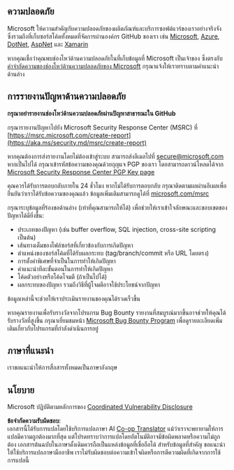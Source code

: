 <!--
CO_OP_TRANSLATOR_METADATA:
{
  "original_hash": "57f14126c1c6add76b3aef3844dfe4e3",
  "translation_date": "2025-07-21T19:05:50+00:00",
  "source_file": "SECURITY.md",
  "language_code": "th"
}
-->
## ความปลอดภัย

Microsoft ให้ความสำคัญกับความปลอดภัยของผลิตภัณฑ์และบริการซอฟต์แวร์ของเราอย่างจริงจัง ซึ่งรวมถึงที่เก็บซอร์สโค้ดทั้งหมดที่จัดการผ่านองค์กร GitHub ของเรา เช่น [Microsoft](https://github.com/Microsoft), [Azure](https://github.com/Azure), [DotNet](https://github.com/dotnet), [AspNet](https://github.com/aspnet) และ [Xamarin](https://github.com/xamarin)

หากคุณเชื่อว่าคุณพบช่องโหว่ด้านความปลอดภัยในที่เก็บข้อมูลที่ Microsoft เป็นเจ้าของ ซึ่งตรงกับ [คำจำกัดความของช่องโหว่ด้านความปลอดภัยของ Microsoft](https://aka.ms/security.md/definition) กรุณาแจ้งให้เราทราบตามคำแนะนำด้านล่าง

## การรายงานปัญหาด้านความปลอดภัย

**กรุณาอย่ารายงานช่องโหว่ด้านความปลอดภัยผ่านปัญหาสาธารณะใน GitHub**

กรุณารายงานปัญหาไปยัง Microsoft Security Response Center (MSRC) ที่ [https://msrc.microsoft.com/create-report](https://aka.ms/security.md/msrc/create-report)

หากคุณต้องการส่งรายงานโดยไม่ต้องเข้าสู่ระบบ สามารถส่งอีเมลไปที่ [secure@microsoft.com](mailto:secure@microsoft.com) หากเป็นไปได้ กรุณาเข้ารหัสข้อความของคุณด้วยกุญแจ PGP ของเรา โดยสามารถดาวน์โหลดได้จาก [Microsoft Security Response Center PGP Key page](https://aka.ms/security.md/msrc/pgp)

คุณควรได้รับการตอบกลับภายใน 24 ชั่วโมง หากไม่ได้รับการตอบกลับ กรุณาติดตามผลผ่านอีเมลเพื่อยืนยันว่าเราได้รับข้อความของคุณแล้ว ข้อมูลเพิ่มเติมสามารถดูได้ที่ [microsoft.com/msrc](https://www.microsoft.com/msrc)

กรุณาระบุข้อมูลที่ร้องขอด้านล่าง (เท่าที่คุณสามารถให้ได้) เพื่อช่วยให้เราเข้าใจลักษณะและขอบเขตของปัญหาได้ดียิ่งขึ้น:

  * ประเภทของปัญหา (เช่น buffer overflow, SQL injection, cross-site scripting เป็นต้น)
  * เส้นทางเต็มของไฟล์ซอร์สที่เกี่ยวข้องกับการเกิดปัญหา
  * ตำแหน่งของซอร์สโค้ดที่ได้รับผลกระทบ (tag/branch/commit หรือ URL โดยตรง)
  * การตั้งค่าพิเศษที่จำเป็นในการทำให้เกิดปัญหา
  * คำแนะนำทีละขั้นตอนในการทำให้เกิดปัญหา
  * โค้ดตัวอย่างหรือโค้ดโจมตี (ถ้าเป็นไปได้)
  * ผลกระทบของปัญหา รวมถึงวิธีที่ผู้โจมตีอาจใช้ประโยชน์จากปัญหา

ข้อมูลเหล่านี้จะช่วยให้เราประเมินรายงานของคุณได้รวดเร็วขึ้น

หากคุณรายงานเพื่อรับรางวัลจากโปรแกรม Bug Bounty รายงานที่สมบูรณ์มากขึ้นอาจช่วยให้คุณได้รับรางวัลที่สูงขึ้น กรุณาเยี่ยมชมหน้า [Microsoft Bug Bounty Program](https://aka.ms/security.md/msrc/bounty) เพื่อดูรายละเอียดเพิ่มเติมเกี่ยวกับโปรแกรมที่กำลังดำเนินการอยู่

## ภาษาที่แนะนำ

เราขอแนะนำให้การสื่อสารทั้งหมดเป็นภาษาอังกฤษ

## นโยบาย

Microsoft ปฏิบัติตามหลักการของ [Coordinated Vulnerability Disclosure](https://aka.ms/security.md/cvd)

**ข้อจำกัดความรับผิดชอบ**:  
เอกสารนี้ได้รับการแปลโดยใช้บริการแปลภาษา AI [Co-op Translator](https://github.com/Azure/co-op-translator) แม้ว่าเราจะพยายามให้การแปลมีความถูกต้องมากที่สุด แต่โปรดทราบว่าการแปลโดยอัตโนมัติอาจมีข้อผิดพลาดหรือความไม่ถูกต้อง เอกสารต้นฉบับในภาษาดั้งเดิมควรถือเป็นแหล่งข้อมูลที่เชื่อถือได้ สำหรับข้อมูลที่สำคัญ ขอแนะนำให้ใช้บริการแปลภาษามืออาชีพ เราไม่รับผิดชอบต่อความเข้าใจผิดหรือการตีความผิดที่เกิดจากการใช้การแปลนี้